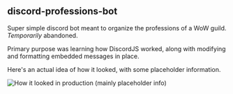 ## discord-professions-bot

Super simple discord bot meant to organize the professions of a WoW guild. *Temporarily* abandoned.

Primary purpose was learning how DiscordJS worked, along with modifying and formatting embedded messages in place. 

Here's an actual idea of how it looked, with some placeholder information.

![How it looked in production (mainly placeholder info)](https://i.imgur.com/KivEQbV.png)
